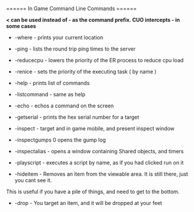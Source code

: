 
  ====== In Game Command Line Commands ======

  

**< can be used instead of - as the command prefix. CUO intercepts - in some cases**



  * -where - prints your current location 

  * -ping - lists the round trip ping times to the server

  * -reducecpu - lowers the priority of the ER process to reduce cpu load

  * -renice - sets the priority of the executing task ( by name )

  * -help - prints list of commands

  * -listcommand - same as help

  * -echo - echos a command on the screen

  * -getserial - prints the hex serial number for a target

  * -inspect - target and in game mobile, and present inspect window

  * -inspectgumps 0 opens the gump log

  * -inspectalias - opens a window containing Shared objects, and timers

  * -playscript - executes a script by name, as if you had clicked run on it

  * -hideitem - Removes an item from the viewable area. It is still there, just you cant see it. 

This is useful if you have a pile of things, and need to get to the bottom.

  * -drop - You target an item, and it will be dropped at your feet 